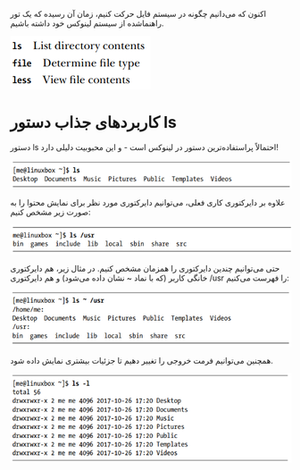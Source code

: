 اکنون که می‌دانیم چگونه در سیستم فایل حرکت کنیم،
زمان آن رسیده که یک تور راهنماشده از سیستم لینوکس خود داشته باشیم.

![](../images/0000021.png)

# کاربردهای جذاب دستور ls

دستور ls احتمالاً پراستفاده‌ترین دستور در لینوکس است - و این محبوبیت دلیلی دارد!

![](../images/0000022.png)

علاوه بر دایرکتوری کاری فعلی، می‌توانیم دایرکتوری مورد نظر برای نمایش محتوا را به صورت زیر مشخص کنیم:

![](../images/0000023.png)

حتی می‌توانیم چندین دایرکتوری را همزمان مشخص کنیم. در مثال زیر، هم دایرکتوری خانگی کاربر (که با نماد ~ نشان داده می‌شود) و هم دایرکتوری /usr را فهرست می‌کنیم:

![](../images/0000024.png)

همچنین می‌توانیم فرمت خروجی را تغییر دهیم تا جزئیات بیشتری نمایش داده شود.

![](../images/0000025.png)

